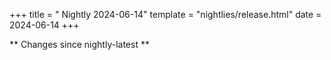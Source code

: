 +++
title = " Nightly 2024-06-14"
template = "nightlies/release.html"
date = 2024-06-14
+++

** Changes since nightly-latest **
